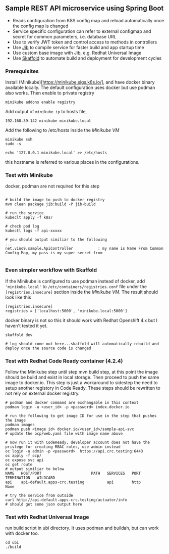 ## Sample REST API microservice using Spring Boot


* Reads configuration from K8S config map and reload automatically once the config map is changed
* Service specific configuration can refer to external configmap and secret for common parameters, i.e. database URL
* Use to verify JWT token and control access to methods in controllers
* Use [Jib](https://github.com/GoogleContainerTools/jib) to compile service for faster build and app startup time
* Use custom base image with Jib, e.g. Redhat Universal Image
* Use [Skaffold](https://skaffold.dev/) to automate build and deployment for development cycles

### Prerequisites
Install (Minikube)[https://minikube.sigs.k8s.io/], and have docker binary available locally. The default configuration uses docker but use podman also works. 
Then enable to private registry

```shell script
minikube addons enable registry

```

Add output of ```minikube ip``` to hosts file,

```shell script
192.168.39.142 minikube minikube.local

```

Add the following to /etc/hosts inside the *Minikube VM*

```shell script
minikube ssh
sudo -s

echo '127.0.0.1 minikube.local' >> /etc/hosts
```

this hostname is referred to various places in the configurations.


### Test with Minikube
docker, podman are not required for this step

```shell script

# build the image to push to docker registry
mvn clean package jib:build -P jib-build

# run the service
kubeclt apply -f k8s/

# check pod log
kubectl logs -f api-xxxxx

# you should output similiar to the following
...
net.vino9.sample.ApiController           : my name is Name From Common Config Map, my pass is my-super-secret-from


```

### Even simpler workflow with Skaffold
If the Minikube is configured to use podman instead of docker, add ```'minikube.local'``` to ```/etc/containers/registries.conf``` file under the ```[registries.insecure]``` section inside the *Minikube VM*. The result should look like this
```text
[registries.insecure]
registries = ['localhost:5000', 'minikube.local:5000']

```


docker binary is not so this it should work with Redhat Openshift 4.x but I haven't tested it yet.

```shell script
skaffold dev

# log should come out here...skaffold will automatically rebuild and deploy once the source code is changed

```

### Test with Redhat Code Ready container (4.2.4)
Follow the Minikube step until step mvn build step, at this point the image should be build and exist in local storage. Then proceed to push the same image to docker.io. This step is just a workaround to sidestep the need to setup another registory in Code Ready.
These steps should be rewritten to not rely on external docker registry.

```shell script
# podman and docker command are exchangable in this context
podman login -u <user_id> -p <password> index.docker.io 

# run the following to get image ID for use in the step that pushes the image 
podman images
podman push <image id> docker.io/<user_id>/sample-api-svc
# update the ocp/web.yaml file with image name above

# now run it with CodeReady, developer account does not have the privlege for creating RBAC roles, use admin instead
oc login -u admin -p <password>  https://api.crc.testing:6443 
oc apply -f ocp/
oc expose svc api
oc get route
# output similiar to below
NAME   HOST/PORT                      PATH   SERVICES   PORT   TERMINATION   WILDCARD
api    api-default.apps-crc.testing          api        http                 None

# try the service from outside 
curl http://api-default.apps-crc.testing/actuator/info
# should get some json output here

```

### Test with Redhat Universal Image
run build script in ubi directory. It uses podman and buildah, but can work with docker too.

```shell script
cd ubi
./build

```

